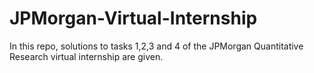 # JPMorgan-Virtual-Internship
In this repo, solutions to tasks 1,2,3 and 4 of the JPMorgan Quantitative Research virtual internship are given.
